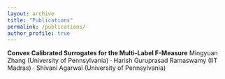```yaml
---
layout: archive
title: "Publications"
permalink: /publications/
author_profile: true
---
```


**Convex Calibrated Surrogates for the Multi-Label F-Measure**
Mingyuan Zhang (University of Pennsylvania) · Harish Guruprasad Ramaswamy (IIT Madras) · Shivani Agarwal (University of Pennsylvania)